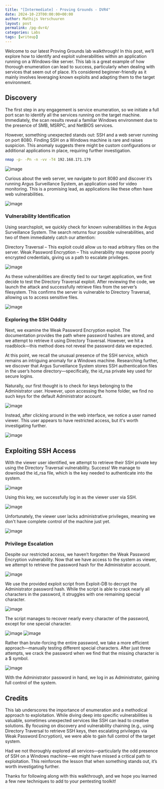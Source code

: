 ```yaml
---
title: "[Intermediate] - Proving Grounds - DVR4"
date: 2024-10-23T00:00:00+00:00
author: Mathijs Verschuuren
layout: post
permalink: /pg-dvr4/
categories: Labs
tags: [writeup]
---
```

Welcome to our latest Proving Grounds lab walkthrough! In this post, we’ll explore how to identify and exploit vulnerabilities within an application running on a Windows-like server. This lab is a great example of how thorough enumeration can lead to success, particularly when dealing with services that seem out of place. It’s considered beginner-friendly as it mainly involves leveraging known exploits and adapting them to the target environment.

## Discovery

The first step in any engagement is service enumeration, so we initiate a full port scan to identify all the services running on the target machine. Immediately, the scan results reveal a familiar Windows environment due to the presence of SMB, MSRPC, and NetBIOS services.

However, something unexpected stands out: SSH and a web server running on port 8080. Finding SSH on a Windows machine is rare and raises suspicion. This anomaly suggests there might be custom configurations or additional applications in place, requiring further investigation.

```bash
nmap -p- -Pn -n -vv -T4 192.168.171.179
```

![image](https://github.com/user-attachments/assets/9c08af71-e3d7-4a9c-864f-05806c06fdb2)

Curious about the web server, we navigate to port 8080 and discover it’s running Argus Surveillance System, an application used for video monitoring. This is a promising lead, as applications like these often have web vulnerabilities.

![image](https://github.com/user-attachments/assets/cf48f20b-daa6-415a-8c33-881b501265aa)

### Vulnerability Identification
Using searchsploit, we quickly check for known vulnerabilities in the Argus Surveillance System. The search returns four possible vulnerabilities, and two of them immediately catch our attention:

Directory Traversal – This exploit could allow us to read arbitrary files on the server.
Weak Password Encryption – This vulnerability may expose poorly encrypted credentials, giving us a path to escalate privileges.

![image](https://github.com/user-attachments/assets/8fa54003-e345-4c1f-b994-a2f1cf491922)

As these vulnerabilities are directly tied to our target application, we first decide to test the Directory Traversal exploit. After reviewing the code, we launch the attack and successfully retrieve files from the server’s filesystem. This confirms the server is vulnerable to Directory Traversal, allowing us to access sensitive files.

![image](https://github.com/user-attachments/assets/346aee13-06fe-4905-bd4e-ba9b6f972edd)

### Exploring the SSH Oddity
Next, we examine the Weak Password Encryption exploit. The documentation provides the path where password hashes are stored, and we attempt to retrieve it using Directory Traversal. However, we hit a roadblock—this method does not reveal the password data we expected.

At this point, we recall the unusual presence of the SSH service, which remains an intriguing anomaly for a Windows machine. Researching further, we discover that Argus Surveillance System stores SSH authentication files in the user’s home directory—specifically, the id_rsa private key used for secure logins.

Naturally, our first thought is to check for keys belonging to the Administrator user. However, upon accessing the home folder, we find no such keys for the default Administrator account.

![image](https://github.com/user-attachments/assets/7af78085-076f-4716-b835-a93018812935)

Instead, after clicking around in the web interface, we notice a user named viewer. This user appears to have restricted access, but it's worth investigating further.

![image](https://github.com/user-attachments/assets/20158477-7bfe-416c-b815-fa1f4ec10cd6)

## Exploiting SSH Access
With the viewer user identified, we attempt to retrieve their SSH private key using the Directory Traversal vulnerability. Success! We manage to download the id_rsa file, which is the key needed to authenticate into the system.

![image](https://github.com/user-attachments/assets/21bddff3-b95b-497c-884e-f3a4c4948c42)

Using this key, we successfully log in as the viewer user via SSH.

![image](https://github.com/user-attachments/assets/a83a4a65-79d6-4095-a822-01462a8404c8)

Unfortunately, the viewer user lacks administrative privileges, meaning we don't have complete control of the machine just yet.

![image](https://github.com/user-attachments/assets/2caeb475-e990-4b3d-8a3e-bb877d6a0e96)

### Privilege Escalation
Despite our restricted access, we haven’t forgotten the Weak Password Encryption vulnerability. Now that we have access to the system as viewer, we attempt to retrieve the password hash for the Administrator account.

![image](https://github.com/user-attachments/assets/257e9369-fa4c-4415-b390-d20ebeb1d81c)

We use the provided exploit script from Exploit-DB to decrypt the Administrator password hash. While the script is able to crack nearly all characters in the password, it struggles with one remaining special character.

![image](https://github.com/user-attachments/assets/d9e440dc-b627-4aac-91a9-74eaf9887b96)

The script manages to recover nearly every character of the password, except for one special character. 

![image](https://github.com/user-attachments/assets/08e73e4d-a27f-4158-867f-1bc2b57a9ada)
![image](https://github.com/user-attachments/assets/96112fdf-2d2a-4504-9c2a-cd76c01b7ee2)

Rather than brute-forcing the entire password, we take a more efficient approach—manually testing different special characters. After just three attempts, we crack the password when we find that the missing character is a $ symbol.

![image](https://github.com/user-attachments/assets/3bd48a6b-7d96-4904-9712-25f9cea7b9be)

With the Administrator password in hand, we log in as Administrator, gaining full control of the system.

## Credits

This lab underscores the importance of enumeration and a methodical approach to exploitation. While diving deep into specific vulnerabilities is valuable, sometimes unexpected services like SSH can lead to creative solutions. By focusing on discovery and vulnerability chaining (e.g., using Directory Traversal to retrieve SSH keys, then escalating privileges via Weak Password Encryption), we were able to gain full control of the target system.

Had we not thoroughly explored all services—particularly the odd presence of SSH on a Windows machine—we might have missed a critical path to exploitation. This reinforces the lesson that when something stands out, it’s worth investigating further.

Thanks for following along with this walkthrough, and we hope you learned a few new techniques to add to your pentesting toolkit!
